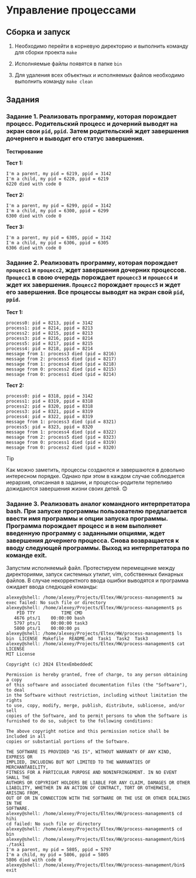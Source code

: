 # Управление процессами

## Сборка и запуск

1. Необходимо перейти в корневую директорию и выполнить команду для сборки проекта `make`

2. Исполняемые файлы появятся в папке `bin`

3. Для удаления всех объектных и исполняемых файлов необходимо выполнить команду `make clean`

## Задания

### Задание 1. Реализовать программу, которая порождает процесс. Родительский процесс и дочерний выводят на экран свои `pid`, `ppid`. Затем родительский ждет завершения дочернего и выводит его статус завершения.

**Тестирование**

**Тест 1:**

```
I'm a parent, my pid = 6219, ppid = 3142
I'm a child, my pid = 6220, ppid = 6219
6220 died with code 0
```

**Тест 2:**

```
I'm a parent, my pid = 6299, ppid = 3142
I'm a child, my pid = 6300, ppid = 6299
6300 died with code 0
```

**Тест 3:**

```
I'm a parent, my pid = 6305, ppid = 3142
I'm a child, my pid = 6306, ppid = 6305
6306 died with code 0
```

### Задание 2. Реализовать программу, которая порождает `процесс1` и `процесс2`, ждет завершения дочерних процессов. `Процесс1` в свою очередь порождает `процесс3` и `процесс4` и ждет их завершения. `Процесс2` порождает `процесс5` и ждет его завершения. Все процессы выводят на экран свой `pid`, `ppid`.

**Тест 1:**

```
process0: pid = 8213, ppid = 3142
process1: pid = 8214, ppid = 8213
process2: pid = 8215, ppid = 8213
process3: pid = 8216, ppid = 8214
process5: pid = 8217, ppid = 8215
process4: pid = 8218, ppid = 8214
message from 1: process3 died (pid = 8216)
message from 2: process5 died (pid = 8217)
message from 1: process4 died (pid = 8218)
message from 0: process2 died (pid = 8215)
message from 0: process1 died (pid = 8214)
```

**Тест 2:**

```
process0: pid = 8318, ppid = 3142
process1: pid = 8319, ppid = 8318
process2: pid = 8320, ppid = 8318
process3: pid = 8321, ppid = 8319
process4: pid = 8322, ppid = 8319
message from 1: process3 died (pid = 8321)
process5: pid = 8323, ppid = 8320
message from 1: process4 died (pid = 8322)
message from 2: process5 died (pid = 8323)
message from 0: process1 died (pid = 8319)
message from 0: process2 died (pid = 8320)
```

> [!TIP]
> Как можно заметить, процессы создаются и завершаются в довольно интересном порядке. Однако при этом в каждом случае соблюдается иерархия, описанная в задании, и процессы-родители терпеливо дожидаются завершения жизни своих детей. :blush:

### Задание 3. Реализовать аналог командного интерпретатора bash. При запуске программы пользователю предлагается ввести имя программы и опции запуска программы. Программа порождает процесс и в нем выполняет введенную программу с заданными опциями, ждет завершения дочернего процесса. Снова возвращается к вводу следующей программы. Выход из интерпретатора по команде exit.

Запустим исполняемый файл. Протестируем перемещение между директориями, запуск системных утилит, vim, собственных бинарных файлов. В случае некорректного ввода ошибки выводятся и программа ожидает ввода следющей команды:

```
alexey@shell: /home/alexey/Projects/Eltex/HW/process-management$ зы
exec failed: No such file or directory
alexey@shell: /home/alexey/Projects/Eltex/HW/process-management$ ps
    PID TTY          TIME CMD
   4676 pts/1    00:00:00 bash
   5797 pts/1    00:00:00 task3
   5800 pts/1    00:00:00 ps
alexey@shell: /home/alexey/Projects/Eltex/HW/process-management$ ls
bin  LICENSE  Makefile	README.md  Task1  Task2  Task3
alexey@shell: /home/alexey/Projects/Eltex/HW/process-management$ cat LICENSE
MIT License

Copyright (c) 2024 EltexEmbeddedC

Permission is hereby granted, free of charge, to any person obtaining a copy
of this software and associated documentation files (the "Software"), to deal
in the Software without restriction, including without limitation the rights
to use, copy, modify, merge, publish, distribute, sublicense, and/or sell
copies of the Software, and to permit persons to whom the Software is
furnished to do so, subject to the following conditions:

The above copyright notice and this permission notice shall be included in all
copies or substantial portions of the Software.

THE SOFTWARE IS PROVIDED "AS IS", WITHOUT WARRANTY OF ANY KIND, EXPRESS OR
IMPLIED, INCLUDING BUT NOT LIMITED TO THE WARRANTIES OF MERCHANTABILITY,
FITNESS FOR A PARTICULAR PURPOSE AND NONINFRINGEMENT. IN NO EVENT SHALL THE
AUTHORS OR COPYRIGHT HOLDERS BE LIABLE FOR ANY CLAIM, DAMAGES OR OTHER
LIABILITY, WHETHER IN AN ACTION OF CONTRACT, TORT OR OTHERWISE, ARISING FROM,
OUT OF OR IN CONNECTION WITH THE SOFTWARE OR THE USE OR OTHER DEALINGS IN THE
SOFTWARE.
alexey@shell: /home/alexey/Projects/Eltex/HW/process-management$ cd hihi
cd failed: No such file or directory
alexey@shell: /home/alexey/Projects/Eltex/HW/process-management$ cd bin
alexey@shell: /home/alexey/Projects/Eltex/HW/process-management/bin$ ./task1
I'm a parent, my pid = 5805, ppid = 5797
I'm a child, my pid = 5806, ppid = 5805
5806 died with code 0
alexey@shell: /home/alexey/Projects/Eltex/HW/process-management/bin$ exit
```
